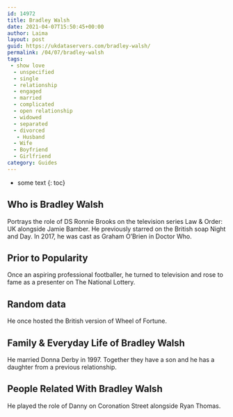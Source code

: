 ```yaml
---
id: 14972
title: Bradley Walsh
date: 2021-04-07T15:50:45+00:00
author: Laima
layout: post
guid: https://ukdataservers.com/bradley-walsh/
permalink: /04/07/bradley-walsh
tags:
 - show love
  - unspecified
  - single
  - relationship
  - engaged
  - married
  - complicated
  - open relationship
  - widowed
  - separated
  - divorced
   - Husband
  - Wife
  - Boyfriend
  - Girlfriend
category: Guides
---
```


* some text
{: toc}


## Who is Bradley Walsh
                  
                  
                  
Portrays the role of DS Ronnie Brooks on the television series Law & Order: UK alongside Jamie Bamber. He previously starred on the British soap Night and Day. In 2017, he was cast as Graham O&#8217;Brien in Doctor Who.
                  
              
            
              
            
                
                
                
## Prior to Popularity
                  
                  
                  
Once an aspiring professional footballer, he turned to television and rose to fame as a presenter on The National Lottery.
                  
              
            
              
            
                
                
                
## Random data
                  
                  
                  
He once hosted the British version of Wheel of Fortune.
                  
              
            
              
            
                
                
                
## Family & Everyday Life of Bradley Walsh
                  
                  
                  
He married Donna Derby in 1997. Together they have a son and he has a daughter from a previous relationship.
                  
              
            
              
            
                
                
                
## People Related With Bradley Walsh
                  
                  
                  
He played the role of Danny on Coronation Street alongside Ryan Thomas.
                  
              
            
              
            
                
              
            
              
              
            
            
              
            
          
          
          